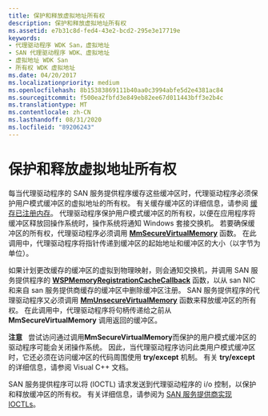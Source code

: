 ```yaml
---
title: 保护和释放虚拟地址所有权
description: 保护和释放虚拟地址所有权
ms.assetid: e7b31c8d-fed4-43e2-bcd2-295e3e17719e
keywords:
- 代理驱动程序 WDK San，虚拟地址
- SAN 代理驱动程序 WDK、虚拟地址
- 虚拟地址 WDK San
- 所有权 WDK 虚拟地址
ms.date: 04/20/2017
ms.localizationpriority: medium
ms.openlocfilehash: 8b15383869111b40aa0c3994abfe5d2e4381ac84
ms.sourcegitcommit: f500ea2fbfd3e849eb82ee67d011443bff3e2b4c
ms.translationtype: MT
ms.contentlocale: zh-CN
ms.lasthandoff: 08/31/2020
ms.locfileid: "89206243"
---
```

# <a name="securing-and-releasing-ownership-of-virtual-addresses"></a>保护和释放虚拟地址所有权





每当代理驱动程序的 SAN 服务提供程序缓存这些缓冲区时，代理驱动程序必须保护用户模式缓冲区的虚拟地址的所有权。 有关缓存缓冲区的详细信息，请参阅 [缓存已注册内存](caching-registered-memory.md)。 代理驱动程序保护用户模式缓冲区的所有权，以便在应用程序将缓冲区释放回操作系统时，操作系统将通知 Windows 套接交换机。 若要确保缓冲区的所有权，代理驱动程序必须调用 [**MmSecureVirtualMemory**](/windows-hardware/drivers/ddi/ntddk/nf-ntddk-mmsecurevirtualmemory) 函数。 在此调用中，代理驱动程序将指针传递到缓冲区的起始地址和缓冲区的大小（以字节为单位）。

如果计划更改缓存的缓冲区的虚拟到物理映射，则会通知交换机，并调用 SAN 服务提供程序的 [**WSPMemoryRegistrationCacheCallback**](/previous-versions/windows/hardware/network/ff566299(v=vs.85)) 函数，以从 san NIC 和来自 san 服务提供商缓存的缓冲区中删除缓冲区注册。 SAN 服务提供程序的代理驱动程序又必须调用 [**MmUnsecureVirtualMemory**](/windows-hardware/drivers/ddi/ntddk/nf-ntddk-mmunsecurevirtualmemory) 函数来释放缓冲区的所有权。 在此调用中，代理驱动程序将句柄传递给之前从 **MmSecureVirtualMemory** 调用返回的缓冲区。

**注意**   尝试访问通过调用**MmSecureVirtualMemory**而保护的用户模式缓冲区的驱动程序可能会关闭操作系统。 因此，当代理驱动程序访问此类用户模式缓冲区时，它还必须在访问缓冲区的代码周围使用 **try/except** 机制。 有关 **try/except**的详细信息，请参阅 Visual C++ 文档。

 

SAN 服务提供程序可以将 (IOCTL) 请求发送到代理驱动程序的 i/o 控制，以保护和释放缓冲区的所有权。 有关详细信息，请参阅为 [SAN 服务提供商实现 IOCTLs](implementing-ioctls-for-a-san-service-provider.md)。

 

